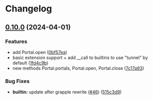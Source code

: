 # Changelog

## [0.10.0](https://github.com/cbochs/portal.nvim/compare/v0.9.0...v0.10.0) (2024-04-01)


### Features

* add Portal.open ([0bf57ea](https://github.com/cbochs/portal.nvim/commit/0bf57ea26c7d509ca117028ad13ae7e387a29e75))
* basic extension support + add __call to builtins to use "tunnel" by default ([1fd4c9b](https://github.com/cbochs/portal.nvim/commit/1fd4c9b7cccae486f0af1d1aa68c6ce1a8fb655c))
* new methods Portal.portals, Portal.open, Portal.close ([7c17a93](https://github.com/cbochs/portal.nvim/commit/7c17a93dafd603c18a01da1c01154e8148e128a5))


### Bug Fixes

* **builtin:** update after grapple rewrite ([#46](https://github.com/cbochs/portal.nvim/issues/46)) ([515c3d9](https://github.com/cbochs/portal.nvim/commit/515c3d978661dbc94800364b09a91508995ff2aa))

